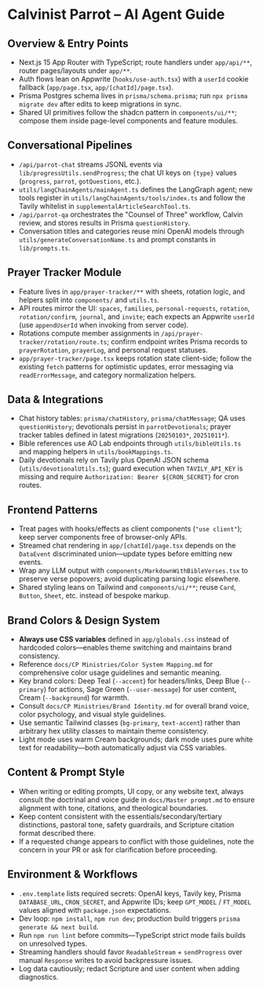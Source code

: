 # Calvinist Parrot – AI Agent Guide
## Overview & Entry Points
- Next.js 15 App Router with TypeScript; route handlers under `app/api/**`, router pages/layouts under `app/**`.
- Auth flows lean on Appwrite (`hooks/use-auth.tsx`) with a `userId` cookie fallback (`app/page.tsx`, `app/[chatId]/page.tsx`).
- Prisma Postgres schema lives in `prisma/schema.prisma`; run `npx prisma migrate dev` after edits to keep migrations in sync.
- Shared UI primitives follow the shadcn pattern in `components/ui/**`; compose them inside page-level components and feature modules.

## Conversational Pipelines
- `/api/parrot-chat` streams JSONL events via `lib/progressUtils.sendProgress`; the chat UI keys on `{type}` values (`progress`, `parrot`, `gotQuestions`, etc.).
- `utils/langChainAgents/mainAgent.ts` defines the LangGraph agent; new tools register in `utils/langChainAgents/tools/index.ts` and follow the Tavily whitelist in `supplementalArticleSearchTool.ts`.
- `/api/parrot-qa` orchestrates the "Counsel of Three" workflow, Calvin review, and stores results in Prisma `questionHistory`.
- Conversation titles and categories reuse mini OpenAI models through `utils/generateConversationName.ts` and prompt constants in `lib/prompts.ts`.

## Prayer Tracker Module
- Feature lives in `app/prayer-tracker/**` with sheets, rotation logic, and helpers split into `components/` and `utils.ts`.
- API routes mirror the UI: `spaces`, `families`, `personal-requests`, `rotation`, `rotation/confirm`, `journal`, and `invite`; each expects an Appwrite `userId` (use `appendUserId` when invoking from server code).
- Rotations compute member assignments in `/api/prayer-tracker/rotation/route.ts`; confirm endpoint writes Prisma records to `prayerRotation`, `prayerLog`, and personal request statuses.
- `app/prayer-tracker/page.tsx` keeps rotation state client-side; follow the existing `fetch` patterns for optimistic updates, error messaging via `readErrorMessage`, and category normalization helpers.

## Data & Integrations
- Chat history tables: `prisma/chatHistory`, `prisma/chatMessage`; QA uses `questionHistory`; devotionals persist in `parrotDevotionals`; prayer tracker tables defined in latest migrations (`20250103*`, `20251011*`).
- Bible references use AO Lab endpoints through `utils/bibleUtils.ts` and mapping helpers in `utils/bookMappings.ts`.
- Daily devotionals rely on Tavily plus OpenAI JSON schema (`utils/devotionalUtils.ts`); guard execution when `TAVILY_API_KEY` is missing and require `Authorization: Bearer ${CRON_SECRET}` for cron routes.

## Frontend Patterns
- Treat pages with hooks/effects as client components (`"use client"`); keep server components free of browser-only APIs.
- Streamed chat rendering in `app/[chatId]/page.tsx` depends on the `DataEvent` discriminated union—update types before emitting new events.
- Wrap any LLM output with `components/MarkdownWithBibleVerses.tsx` to preserve verse popovers; avoid duplicating parsing logic elsewhere.
- Shared styling leans on Tailwind and `components/ui/**`; reuse `Card`, `Button`, `Sheet`, etc. instead of bespoke markup.

## Brand Colors & Design System
- **Always use CSS variables** defined in `app/globals.css` instead of hardcoded colors—enables theme switching and maintains brand consistency.
- Reference `docs/CP Ministries/Color System Mapping.md` for comprehensive color usage guidelines and semantic meaning.
- Key brand colors: Deep Teal (`--accent`) for headers/links, Deep Blue (`--primary`) for actions, Sage Green (`--user-message`) for user content, Cream (`--background`) for warmth.
- Consult `docs/CP Ministries/Brand Identity.md` for overall brand voice, color psychology, and visual style guidelines.
- Use semantic Tailwind classes (`bg-primary`, `text-accent`) rather than arbitrary hex utility classes to maintain theme consistency.
- Light mode uses warm Cream backgrounds; dark mode uses pure white text for readability—both automatically adjust via CSS variables.

## Content & Prompt Style
- When writing or editing prompts, UI copy, or any website text, always consult the doctrinal and voice guide in `docs/Master prompt.md` to ensure alignment with tone, citations, and theological boundaries.
- Keep content consistent with the essentials/secondary/tertiary distinctions, pastoral tone, safety guardrails, and Scripture citation format described there.
- If a requested change appears to conflict with those guidelines, note the concern in your PR or ask for clarification before proceeding.

## Environment & Workflows
- `.env.template` lists required secrets: OpenAI keys, Tavily key, Prisma `DATABASE_URL`, `CRON_SECRET`, and Appwrite IDs; keep `GPT_MODEL` / `FT_MODEL` values aligned with `package.json` expectations.
- Dev loop: `npm install`, `npm run dev`; production build triggers `prisma generate && next build`.
- Run `npm run lint` before commits—TypeScript strict mode fails builds on unresolved types.
- Streaming handlers should favor `ReadableStream` + `sendProgress` over manual `Response` writes to avoid backpressure issues.
- Log data cautiously; redact Scripture and user content when adding diagnostics.
